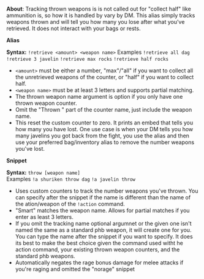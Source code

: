 __About__: Tracking thrown weapons is is not called out for "collect half" like ammunition is, so how it is handled by vary by DM.
This alias simply tracks weapons thrown and will tell you how many you lose after what you've retrieved. It does not interact with your bags or rests.

**__Alias__**

**Syntax:** ``!retrieve <amount> <weapon name>``
Examples ``!retrieve all dag``  ``!retrieve 3 javelin`` ``!retrieve max rocks`` ``!retrieve half rocks``


- ``<amount>`` must be either a number, "max"/"all" if you want to collect all the unretrieved weapons of the counter, or "half" if you want to collect half.
- ``<weapon name>`` must be at least 3 letters and supports partial matching.
- The thrown weapon name argument is option if you only have one thrown weapon counter.
- Omit the "Thrown " part of the counter name, just include the weapon name.
- This reset the custom counter to zero. It prints an embed that tells you how many you have lost. One use case is when your DM tells you how many javelins you got back from the fight, you use the alias and then use your preferred bag/inventory alias to remove the number weapons you've lost.

__**Snippet**__

**Syntax:** ``throw [weapon name]``  
Examples ``!a shuriken throw dag``   ``!a javelin throw``

- Uses custom counters to track the number weapons you've thrown. You can specify after the snippet if the name is different than the name of the ation/weapon of the ``!action`` command.
- "Smart" matches the weapon name. Allows for partial matches if you enter as least 3 letters.
- If you omit the tracking name optional argumnet or the given one isn't named the same as a standard phb weapon, it will create one for you. You can type the name after the snippet if you want to specify. It does its best to make the best choice given the command used witht he action command, your existing thrown weapon counters, and the standard phb weapons.
- Automatically negates the rage bonus damage for melee attacks if you're raging and omitted the "norage" snippet
